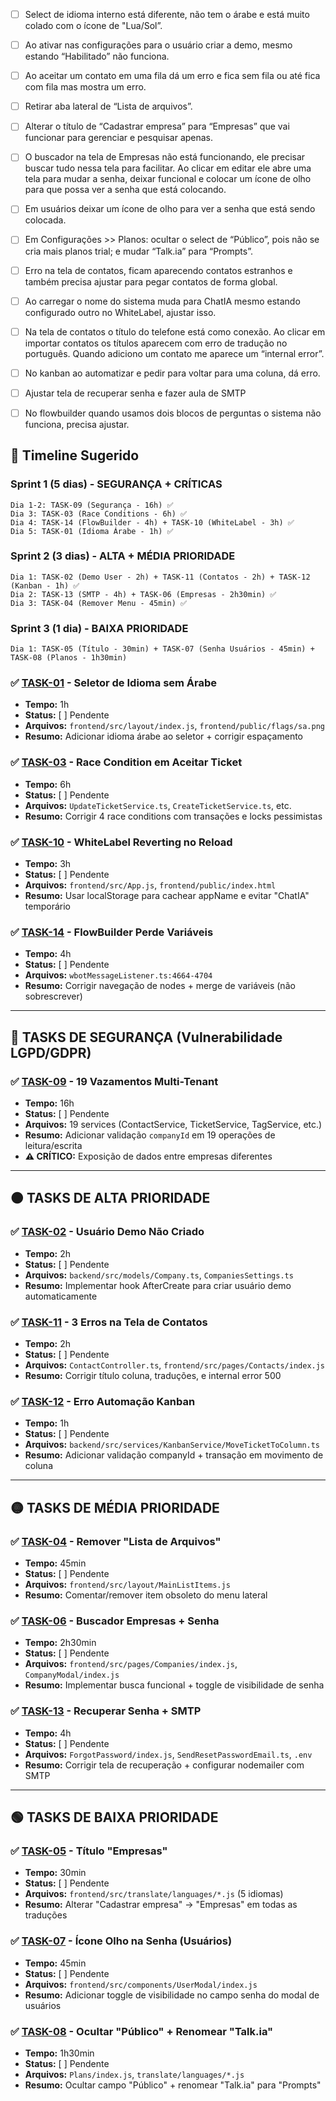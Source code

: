 - [ ]  Select de idioma interno está diferente, não tem o árabe e está muito colado com o ícone de "Lua/Sol”.
- [ ]  Ao ativar nas configurações para o usuário criar a demo, mesmo estando “Habilitado” não funciona.
- [ ]  Ao aceitar um contato em uma fila dá um erro e fica sem fila ou até fica com fila mas mostra um erro.
- [ ]  Retirar aba lateral de “Lista de arquivos”.
- [ ]  Alterar o título de “Cadastrar empresa” para “Empresas” que vai funcionar para gerenciar e pesquisar apenas.
- [ ]  O buscador na tela de Empresas não está funcionando, ele precisar buscar tudo nessa tela para facilitar. Ao clicar em editar ele abre uma tela para mudar a senha, deixar funcional e colocar um ícone de olho para que possa ver a senha que está colocando.
- [ ]  Em usuários deixar um ícone de olho para ver a senha que está sendo colocada.
- [ ]  Em Configurações >> Planos: ocultar o select de “Público”, pois não se cria mais planos trial; e mudar “Talk.ia” para “Prompts”.
- [ ]  Erro na tela de contatos, ficam aparecendo contatos estranhos e também precisa ajustar para pegar contatos de forma global.
- [ ]  Ao carregar o nome do sistema muda para ChatIA mesmo estando configurado outro no WhiteLabel, ajustar isso.
- [ ]  Na tela de contatos o título do telefone está como conexão. Ao clicar em importar contatos os títulos aparecem com erro de tradução no português. Quando adiciono um contato me aparece um “internal error”.
- [ ]  No kanban ao automatizar e pedir para voltar para uma coluna, dá erro.
- [ ]  Ajustar tela de recuperar senha e fazer aula de SMTP
- [ ]  No flowbuilder quando usamos dois blocos de perguntas o sistema não funciona, precisa ajustar.


## 📅 Timeline Sugerido

### Sprint 1 (5 dias) - SEGURANÇA + CRÍTICAS
```
Dia 1-2: TASK-09 (Segurança - 16h) ✅
Dia 3: TASK-03 (Race Conditions - 6h) ✅
Dia 4: TASK-14 (FlowBuilder - 4h) + TASK-10 (WhiteLabel - 3h) ✅
Dia 5: TASK-01 (Idioma Árabe - 1h) ✅
```

### Sprint 2 (3 dias) - ALTA + MÉDIA PRIORIDADE
```
Dia 1: TASK-02 (Demo User - 2h) + TASK-11 (Contatos - 2h) + TASK-12 (Kanban - 1h) ✅
Dia 2: TASK-13 (SMTP - 4h) + TASK-06 (Empresas - 2h30min) ✅
Dia 3: TASK-04 (Remover Menu - 45min) ✅
```

### Sprint 3 (1 dia) - BAIXA PRIORIDADE
```
Dia 1: TASK-05 (Título - 30min) + TASK-07 (Senha Usuários - 45min) + TASK-08 (Planos - 1h30min)
```

### ✅ [TASK-01](./TASK-01-seletor-idioma-arabe.md) - Seletor de Idioma sem Árabe
- **Tempo:** 1h
- **Status:** [ ] Pendente
- **Arquivos:** `frontend/src/layout/index.js`, `frontend/public/flags/sa.png`
- **Resumo:** Adicionar idioma árabe ao seletor + corrigir espaçamento

### ✅ [TASK-03](./TASK-03-erro-aceitar-contato-fila.md) - Race Condition em Aceitar Ticket
- **Tempo:** 6h
- **Status:** [ ] Pendente
- **Arquivos:** `UpdateTicketService.ts`, `CreateTicketService.ts`, etc.
- **Resumo:** Corrigir 4 race conditions com transações e locks pessimistas

### ✅ [TASK-10](./TASK-10-whitelabel-nome-sistema.md) - WhiteLabel Reverting no Reload
- **Tempo:** 3h
- **Status:** [ ] Pendente
- **Arquivos:** `frontend/src/App.js`, `frontend/public/index.html`
- **Resumo:** Usar localStorage para cachear appName e evitar "ChatIA" temporário

### ✅ [TASK-14](./TASK-14-flowbuilder-dois-blocos-perguntas.md) - FlowBuilder Perde Variáveis
- **Tempo:** 4h
- **Status:** [ ] Pendente
- **Arquivos:** `wbotMessageListener.ts:4664-4704`
- **Resumo:** Corrigir navegação de nodes + merge de variáveis (não sobrescrever)

---

## 🚨 TASKS DE SEGURANÇA (Vulnerabilidade LGPD/GDPR)

### ✅ [TASK-09](./TASK-09-contatos-estranhos-SEGURANCA.md) - 19 Vazamentos Multi-Tenant
- **Tempo:** 16h
- **Status:** [ ] Pendente
- **Arquivos:** 19 services (ContactService, TicketService, TagService, etc.)
- **Resumo:** Adicionar validação `companyId` em 19 operações de leitura/escrita
- **⚠️ CRÍTICO:** Exposição de dados entre empresas diferentes

---

## 🟠 TASKS DE ALTA PRIORIDADE

### ✅ [TASK-02](./TASK-02-demo-user-creation.md) - Usuário Demo Não Criado
- **Tempo:** 2h
- **Status:** [ ] Pendente
- **Arquivos:** `backend/src/models/Company.ts`, `CompaniesSettings.ts`
- **Resumo:** Implementar hook AfterCreate para criar usuário demo automaticamente

### ✅ [TASK-11](./TASK-11-erros-tela-contatos.md) - 3 Erros na Tela de Contatos
- **Tempo:** 2h
- **Status:** [ ] Pendente
- **Arquivos:** `ContactController.ts`, `frontend/src/pages/Contacts/index.js`
- **Resumo:** Corrigir título coluna, traduções, e internal error 500

### ✅ [TASK-12](./TASK-12-kanban-automacao-coluna.md) - Erro Automação Kanban
- **Tempo:** 1h
- **Status:** [ ] Pendente
- **Arquivos:** `backend/src/services/KanbanService/MoveTicketToColumn.ts`
- **Resumo:** Adicionar validação companyId + transação em movimento de coluna

---

## 🟡 TASKS DE MÉDIA PRIORIDADE

### ✅ [TASK-04](./TASK-04-remover-aba-lista-arquivos.md) - Remover "Lista de Arquivos"
- **Tempo:** 45min
- **Status:** [ ] Pendente
- **Arquivos:** `frontend/src/layout/MainListItems.js`
- **Resumo:** Comentar/remover item obsoleto do menu lateral

### ✅ [TASK-06](./TASK-06-buscador-empresas-senha.md) - Buscador Empresas + Senha
- **Tempo:** 2h30min
- **Status:** [ ] Pendente
- **Arquivos:** `frontend/src/pages/Companies/index.js`, `CompanyModal/index.js`
- **Resumo:** Implementar busca funcional + toggle de visibilidade de senha

### ✅ [TASK-13](./TASK-13-recuperar-senha-smtp.md) - Recuperar Senha + SMTP
- **Tempo:** 4h
- **Status:** [ ] Pendente
- **Arquivos:** `ForgotPassword/index.js`, `SendResetPasswordEmail.ts`, `.env`
- **Resumo:** Corrigir tela de recuperação + configurar nodemailer com SMTP

---

## 🟢 TASKS DE BAIXA PRIORIDADE

### ✅ [TASK-05](./TASK-05-titulo-empresas.md) - Título "Empresas"
- **Tempo:** 30min
- **Status:** [ ] Pendente
- **Arquivos:** `frontend/src/translate/languages/*.js` (5 idiomas)
- **Resumo:** Alterar "Cadastrar empresa" → "Empresas" em todas as traduções

### ✅ [TASK-07](./TASK-07-icone-senha-usuarios.md) - Ícone Olho na Senha (Usuários)
- **Tempo:** 45min
- **Status:** [ ] Pendente
- **Arquivos:** `frontend/src/components/UserModal/index.js`
- **Resumo:** Adicionar toggle de visibilidade no campo senha do modal de usuários

### ✅ [TASK-08](./TASK-08-configuracoes-planos.md) - Ocultar "Público" + Renomear "Talk.ia"
- **Tempo:** 1h30min
- **Status:** [ ] Pendente
- **Arquivos:** `Plans/index.js`, `translate/languages/*.js`
- **Resumo:** Ocultar campo "Público" + renomear "Talk.ia" para "Prompts"